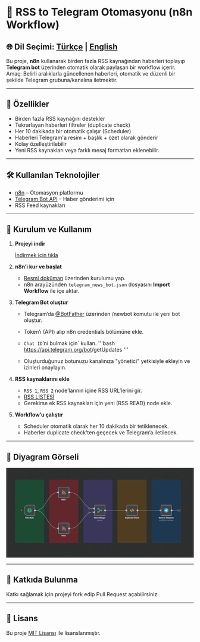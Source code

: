 # 📡 RSS to Telegram Otomasyonu (n8n Workflow)

🌐 **Dil Seçimi:** [Türkçe](README.md) | [English](README.en.md)
---

Bu proje, **n8n** kullanarak birden fazla RSS kaynağından haberleri toplayıp **Telegram bot** üzerinden otomatik olarak paylaşan bir workflow içerir.  
Amaç: Belirli aralıklarla güncellenen haberleri, otomatik ve düzenli bir şekilde Telegram grubuna/kanalına iletmektir.


---

## 🚀 Özellikler
- Birden fazla RSS kaynağını destekler
- Tekrarlayan haberleri filtreler (duplicate check)
- Her 10 dakikada bir otomatik çalışır (Scheduler)
- Haberleri Telegram'a resim + başlık + özet olarak gönderir
- Kolay özelleştirilebilir
- Yeni RSS kaynakları veya farklı mesaj formatları eklenebilir.


---

## 🛠️ Kullanılan Teknolojiler
- [n8n](https://n8n.io/) – Otomasyon platformu
- [Telegram Bot API](https://core.telegram.org/bots/api) – Haber gönderimi için
- RSS Feed kaynakları

---

## 🔧 Kurulum ve Kullanım

1. **Projeyi indir**
   
   [İndirmek için tıkla](https://drive.usercontent.google.com/u/0/uc?id=1Swuaw-etASp2KgeeVL1HQ--QGfAKf4c8&export=download)


3. **n8n’i kur ve başlat**  
   - [Resmi doküman](https://docs.n8n.io/hosting/) üzerinden kurulumu yap.  
   - n8n arayüzünden `telegram_news_bot.json` dosyasını **Import Workflow** ile içe aktar.

4. **Telegram Bot oluştur**  
   - Telegram’da [@BotFather](https://t.me/BotFather) üzerinden /newbot komutu ile yeni bot oluştur.  
   - Token’ı (API) alıp n8n credentials bölümüne ekle.  
   - `Chat ID`’ni bulmak için` kullan.
   '''bash
    https://api.telegram.org/bot<TOKEN>/getUpdates
   '''

   - Oluşturduğunuz botunuzu kanalınıza "yönetici" yetkisiyle ekleyin ve izinleri onaylayın.

5. **RSS kaynaklarını ekle**  
   - `RSS 1`, `RSS 2` node’larının içine RSS URL’lerini gir.
   - [RSS LİSTESİ](https://bakinazik.github.io/rss/)
   - Gerekirse ek RSS kaynakları için yeni (RSS READ) node ekle.

6. **Workflow’u çalıştır**  
   - Scheduler otomatik olarak her 10 dakikada bir tetiklenecek.  
   - Haberler duplicate check’ten geçecek ve Telegram’a iletilecek.

---

## 📸 Diyagram Görseli
![Workflow Diyagramı](docs/workflow-diagram.png)

---

## 🤝 Katkıda Bulunma
Katkı sağlamak için projeyi fork edip Pull Request açabilirsiniz.  

---

## 📄 Lisans
Bu proje [MIT Lisansı](LICENSE) ile lisanslanmıştır.
